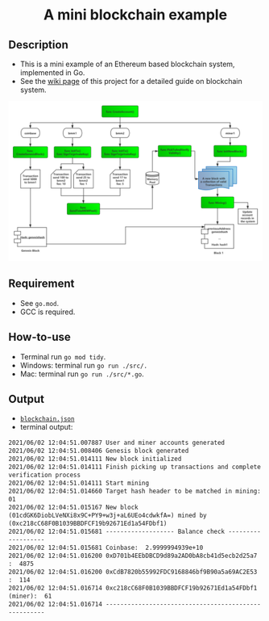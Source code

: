 <h1 align="center">
 A mini blockchain example
</h1>

## Description

- This is a mini example of an Ethereum based blockchain system, implemented in Go.
- See the [wiki page](https://github.com/hsjharvey/BlockChain-in-Go/wiki/A-not-so-technical-explanation-on-an-example-BlockChain-system) of this project for a detailed guide on blockchain system.
<p align="center">
    <img src="https://github.com/hsjharvey/Notes-and-Presentations/blob/master/Presentations/2021_blockchain_illustration.png">
</p>


## Requirement

- See ```go.mod```.
- GCC is required.


## How-to-use

- Terminal run ```go mod tidy```.
- Windows: terminal run ```go run ./src/.```
- Mac: terminal run ```go run ./src/*.go```.

## Output

- [```blockchain.json```](./blockchain.json)
- terminal output:

```
2021/06/02 12:04:51.007887 User and miner accounts generated
2021/06/02 12:04:51.008406 Genesis block generated
2021/06/02 12:04:51.014111 New block initialized
2021/06/02 12:04:51.014111 Finish picking up transactions and complete verification process
2021/06/02 12:04:51.014111 Start mining
2021/06/02 12:04:51.014660 Target hash header to be matched in mining: 01
2021/06/02 12:04:51.015167 New block (01cdGK6DiobLVeNXi8x9C+PY9+w3j+aL6UEo4cdwkfA=) mined by (0xc218cC68F0B1039BBDFCF19b92671Ed1a54FDbf1)
2021/06/02 12:04:51.015681 ------------------- Balance check -------------------
2021/06/02 12:04:51.015681 Coinbase:  2.9999994939e+10
2021/06/02 12:04:51.016200 0xD701b4EEbDBCD9d89a2AD0bA8cb41d5ecb2d25a7 :  4875
2021/06/02 12:04:51.016200 0xCdB7820b55992FDC9168846bf9B90a5a69AC2E53 :  114
2021/06/02 12:04:51.016714 0xc218cC68F0B1039BBDFCF19b92671Ed1a54FDbf1  (miner):  61
2021/06/02 12:04:51.016714 -----------------------------------------------------
```
